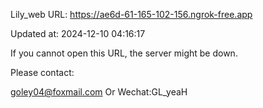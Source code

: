 Lily_web URL: https://ae6d-61-165-102-156.ngrok-free.app

Updated at: 2024-12-10 04:16:17

If you cannot open this URL, the server might be down.

Please contact: 

goley04@foxmail.com Or Wechat:GL_yeaH
